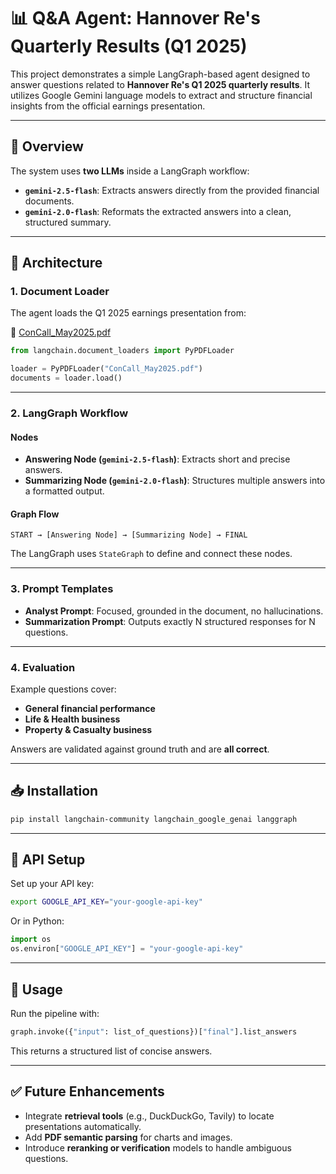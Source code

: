 # 📊 Q&A Agent: Hannover Re's Quarterly Results (Q1 2025)

This project demonstrates a simple LangGraph-based agent designed to answer questions related to **Hannover Re's Q1 2025 quarterly results**. It utilizes Google Gemini language models to extract and structure financial insights from the official earnings presentation.

---

## 🔧 Overview

The system uses **two LLMs** inside a LangGraph workflow:

- **`gemini-2.5-flash`**: Extracts answers directly from the provided financial documents.
- **`gemini-2.0-flash`**: Reformats the extracted answers into a clean, structured summary.

---

## 🧠 Architecture

### 1. Document Loader

The agent loads the Q1 2025 earnings presentation from:

📄 [ConCall_May2025.pdf](https://assets.hannover-re.com/asset/533267266226/document_ccm2p880911ul0kum1pracq67k/ConCall_May2025.pdf?content-disposition=inline)

```python
from langchain.document_loaders import PyPDFLoader

loader = PyPDFLoader("ConCall_May2025.pdf")
documents = loader.load()
```

---

### 2. LangGraph Workflow

#### Nodes

- **Answering Node (`gemini-2.5-flash`)**: Extracts short and precise answers.
- **Summarizing Node (`gemini-2.0-flash`)**: Structures multiple answers into a formatted output.

#### Graph Flow

```
START → [Answering Node] → [Summarizing Node] → FINAL
```

The LangGraph uses `StateGraph` to define and connect these nodes.

---

### 3. Prompt Templates

- **Analyst Prompt**: Focused, grounded in the document, no hallucinations.
- **Summarization Prompt**: Outputs exactly N structured responses for N questions.

---

### 4. Evaluation

Example questions cover:
- **General financial performance**
- **Life & Health business**
- **Property & Casualty business**

Answers are validated against ground truth and are **all correct**.

---

## 📥 Installation

```bash
pip install langchain-community langchain_google_genai langgraph
```

---

## 🔐 API Setup

Set up your API key:

```bash
export GOOGLE_API_KEY="your-google-api-key"
```

Or in Python:

```python
import os
os.environ["GOOGLE_API_KEY"] = "your-google-api-key"
```

---

## 🚀 Usage

Run the pipeline with:

```python
graph.invoke({"input": list_of_questions})["final"].list_answers
```

This returns a structured list of concise answers.

---

## ✅ Future Enhancements

- Integrate **retrieval tools** (e.g., DuckDuckGo, Tavily) to locate presentations automatically.
- Add **PDF semantic parsing** for charts and images.
- Introduce **reranking or verification** models to handle ambiguous questions.
